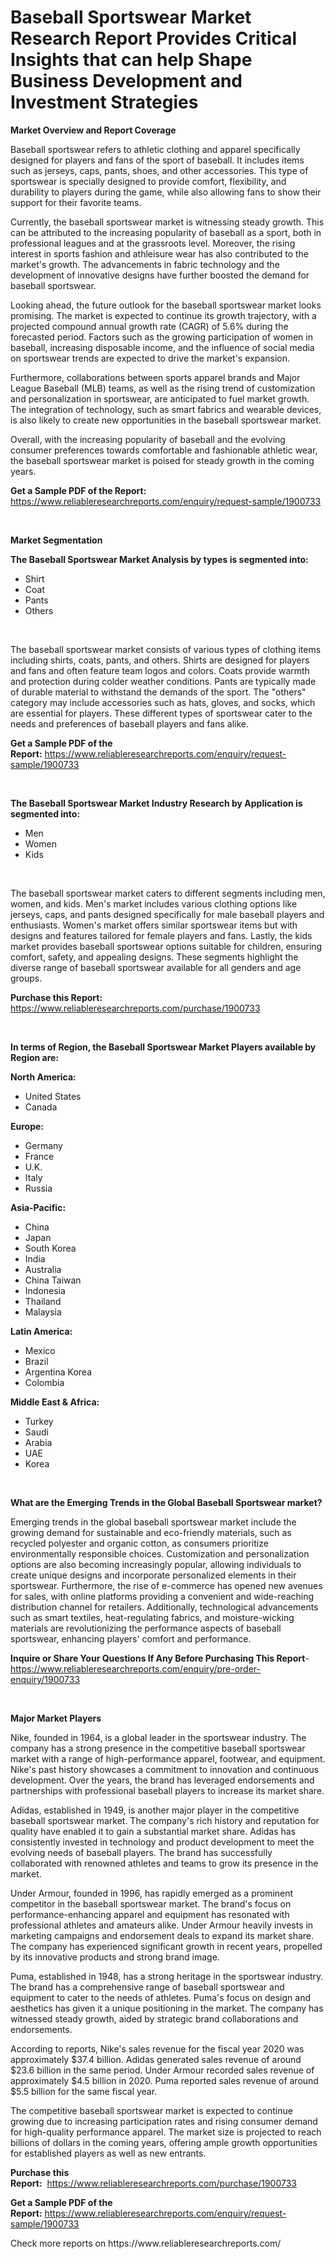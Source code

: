 <p><h1>Baseball Sportswear Market Research Report Provides Critical Insights that can help Shape Business Development and Investment Strategies</h1></p><p><strong>Market Overview and Report Coverage</strong></p>
<p><p>Baseball sportswear refers to athletic clothing and apparel specifically designed for players and fans of the sport of baseball. It includes items such as jerseys, caps, pants, shoes, and other accessories. This type of sportswear is specially designed to provide comfort, flexibility, and durability to players during the game, while also allowing fans to show their support for their favorite teams.</p><p>Currently, the baseball sportswear market is witnessing steady growth. This can be attributed to the increasing popularity of baseball as a sport, both in professional leagues and at the grassroots level. Moreover, the rising interest in sports fashion and athleisure wear has also contributed to the market's growth. The advancements in fabric technology and the development of innovative designs have further boosted the demand for baseball sportswear.</p><p>Looking ahead, the future outlook for the baseball sportswear market looks promising. The market is expected to continue its growth trajectory, with a projected compound annual growth rate (CAGR) of 5.6% during the forecasted period. Factors such as the growing participation of women in baseball, increasing disposable income, and the influence of social media on sportswear trends are expected to drive the market's expansion.</p><p>Furthermore, collaborations between sports apparel brands and Major League Baseball (MLB) teams, as well as the rising trend of customization and personalization in sportswear, are anticipated to fuel market growth. The integration of technology, such as smart fabrics and wearable devices, is also likely to create new opportunities in the baseball sportswear market.</p><p>Overall, with the increasing popularity of baseball and the evolving consumer preferences towards comfortable and fashionable athletic wear, the baseball sportswear market is poised for steady growth in the coming years.</p></p>
<p><strong>Get a Sample PDF of the Report:</strong> <a href="https://www.reliableresearchreports.com/enquiry/request-sample/1900733">https://www.reliableresearchreports.com/enquiry/request-sample/1900733</a></p>
<p>&nbsp;</p>
<p><strong>Market Segmentation</strong></p>
<p><strong>The Baseball Sportswear Market Analysis by types is segmented into:</strong></p>
<p><ul><li>Shirt</li><li>Coat</li><li>Pants</li><li>Others</li></ul></p>
<p>&nbsp;</p>
<p><p>The baseball sportswear market consists of various types of clothing items including shirts, coats, pants, and others. Shirts are designed for players and fans and often feature team logos and colors. Coats provide warmth and protection during colder weather conditions. Pants are typically made of durable material to withstand the demands of the sport. The "others" category may include accessories such as hats, gloves, and socks, which are essential for players. These different types of sportswear cater to the needs and preferences of baseball players and fans alike.</p></p>
<p><strong>Get a Sample PDF of the Report:</strong>&nbsp;<a href="https://www.reliableresearchreports.com/enquiry/request-sample/1900733">https://www.reliableresearchreports.com/enquiry/request-sample/1900733</a></p>
<p>&nbsp;</p>
<p><strong>The Baseball Sportswear Market Industry Research by Application is segmented into:</strong></p>
<p><ul><li>Men</li><li>Women</li><li>Kids</li></ul></p>
<p>&nbsp;</p>
<p><p>The baseball sportswear market caters to different segments including men, women, and kids. Men's market includes various clothing options like jerseys, caps, and pants designed specifically for male baseball players and enthusiasts. Women's market offers similar sportswear items but with designs and features tailored for female players and fans. Lastly, the kids market provides baseball sportswear options suitable for children, ensuring comfort, safety, and appealing designs. These segments highlight the diverse range of baseball sportswear available for all genders and age groups.</p></p>
<p><strong>Purchase this Report:</strong>&nbsp; <a href="https://www.reliableresearchreports.com/purchase/1900733">https://www.reliableresearchreports.com/purchase/1900733</a></p>
<p>&nbsp;</p>
<p><strong>In terms of Region, the Baseball Sportswear Market Players available by Region are:</strong></p>
<p>
    <p> <strong> North America: </strong>
        <ul>
            <li>United States</li>
            <li>Canada</li>
        </ul>
        </p> 
    <p> <strong> Europe: </strong>
        <ul>
            <li>Germany</li>
            <li>France</li>
            <li>U.K.</li>
            <li>Italy</li>
            <li>Russia</li>
        </ul>
        </p> 
    <p> <strong> Asia-Pacific: </strong>
        <ul>
            <li>China</li>
            <li>Japan</li>
            <li>South Korea</li>
            <li>India</li>
            <li>Australia</li>
            <li>China Taiwan</li>
            <li>Indonesia</li>
            <li>Thailand</li>
            <li>Malaysia</li>
        </ul>
        </p> 
    <p> <strong> Latin America: </strong>
        <ul>
            <li>Mexico</li>
            <li>Brazil</li>
            <li>Argentina Korea</li>
            <li>Colombia</li>
        </ul>
        </p> 
    <p> <strong> Middle East & Africa: </strong>
        <ul>
            <li>Turkey</li>
            <li>Saudi</li>
            <li>Arabia</li>
            <li>UAE</li>
            <li>Korea</li>
        </ul>
    </p>
    </p>
<p>&nbsp;</p>
<p><strong>What are the Emerging Trends in the Global Baseball Sportswear market?</strong></p>
<p><p>Emerging trends in the global baseball sportswear market include the growing demand for sustainable and eco-friendly materials, such as recycled polyester and organic cotton, as consumers prioritize environmentally responsible choices. Customization and personalization options are also becoming increasingly popular, allowing individuals to create unique designs and incorporate personalized elements in their sportswear. Furthermore, the rise of e-commerce has opened new avenues for sales, with online platforms providing a convenient and wide-reaching distribution channel for retailers. Additionally, technological advancements such as smart textiles, heat-regulating fabrics, and moisture-wicking materials are revolutionizing the performance aspects of baseball sportswear, enhancing players' comfort and performance.</p></p>
<p><strong>Inquire or Share Your Questions If Any Before Purchasing This Report</strong>- <a href="https://www.reliableresearchreports.com/enquiry/pre-order-enquiry/1900733">https://www.reliableresearchreports.com/enquiry/pre-order-enquiry/1900733</a></p>
<p>&nbsp;</p>
<p><strong>Major Market Players</strong></p>
<p><p>Nike, founded in 1964, is a global leader in the sportswear industry. The company has a strong presence in the competitive baseball sportswear market with a range of high-performance apparel, footwear, and equipment. Nike's past history showcases a commitment to innovation and continuous development. Over the years, the brand has leveraged endorsements and partnerships with professional baseball players to increase its market share.</p><p>Adidas, established in 1949, is another major player in the competitive baseball sportswear market. The company's rich history and reputation for quality have enabled it to gain a substantial market share. Adidas has consistently invested in technology and product development to meet the evolving needs of baseball players. The brand has successfully collaborated with renowned athletes and teams to grow its presence in the market.</p><p>Under Armour, founded in 1996, has rapidly emerged as a prominent competitor in the baseball sportswear market. The brand's focus on performance-enhancing apparel and equipment has resonated with professional athletes and amateurs alike. Under Armour heavily invests in marketing campaigns and endorsement deals to expand its market share. The company has experienced significant growth in recent years, propelled by its innovative products and strong brand image.</p><p>Puma, established in 1948, has a strong heritage in the sportswear industry. The brand has a comprehensive range of baseball sportswear and equipment to cater to the needs of athletes. Puma's focus on design and aesthetics has given it a unique positioning in the market. The company has witnessed steady growth, aided by strategic brand collaborations and endorsements.</p><p>According to reports, Nike's sales revenue for the fiscal year 2020 was approximately $37.4 billion. Adidas generated sales revenue of around $23.6 billion in the same period. Under Armour recorded sales revenue of approximately $4.5 billion in 2020. Puma reported sales revenue of around $5.5 billion for the same fiscal year.</p><p>The competitive baseball sportswear market is expected to continue growing due to increasing participation rates and rising consumer demand for high-quality performance apparel. The market size is projected to reach billions of dollars in the coming years, offering ample growth opportunities for established players as well as new entrants.</p></p>
<p><strong>Purchase this Report:</strong>&nbsp;&nbsp;<a href="https://www.reliableresearchreports.com/purchase/1900733">https://www.reliableresearchreports.com/purchase/1900733</a></p>
<p></p>
<p><strong>Get a Sample PDF of the Report:</strong>&nbsp;<a href="https://www.reliableresearchreports.com/enquiry/request-sample/1900733">https://www.reliableresearchreports.com/enquiry/request-sample/1900733</a></p>
<p>Check more reports on https://www.reliableresearchreports.com/</p>